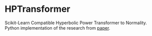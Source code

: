 # HPTransformer
Scikit-Learn Compatible Hyperbolic Power Transformer to Normality.
Python implementation of the research from [paper]([https://doi.org/10.1016/j.patrec.2017.03.017](https://www.sciencedirect.com/science/article/pii/S0167947317301408)).
